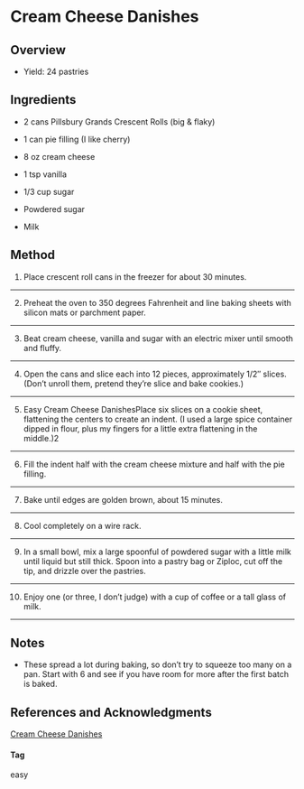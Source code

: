# Cream Cheese Danishes

## Overview

- Yield: 24 pastries

## Ingredients

- 2 cans Pillsbury Grands Crescent Rolls (big & flaky)

- 1 can pie filling (I like cherry)

- 8 oz cream cheese

- 1 tsp vanilla

- 1/3 cup sugar

- Powdered sugar

- Milk

## Method

1. Place crescent roll cans in the freezer for about 30 minutes.
---
2. Preheat the oven to 350 degrees Fahrenheit and line baking sheets with silicon mats or parchment paper.
---
3. Beat cream cheese, vanilla and sugar with an electric mixer until smooth and fluffy.
---
4. Open the cans and slice each into 12 pieces, approximately 1/2″ slices. (Don’t unroll them, pretend they’re slice and bake cookies.)
---
5. Easy Cream Cheese DanishesPlace six slices on a cookie sheet, flattening the centers to create an indent. (I used a large spice container dipped in flour, plus my fingers for a little extra flattening in the middle.)2
---
6. Fill the indent half with the cream cheese mixture and half with the pie filling.
---
7. Bake until edges are golden brown, about 15 minutes.
---
8. Cool completely on a wire rack.
---
9. In a small bowl, mix a large spoonful of powdered sugar with a little milk until liquid but still thick. Spoon into a pastry bag or Ziploc, cut off the tip, and drizzle over the pastries.
---
10. Enjoy one (or three, I don’t judge) with a cup of coffee or a tall glass of milk.
---

## Notes

- These spread a lot during baking, so don’t try to squeeze too many on a pan. Start with 6 and see if you have room for more after the first batch is baked.

## References and Acknowledgments

[Cream Cheese Danishes](http://bakingbytes.com/2013/10/14/easy-cream-cheese-danishes/)

#### Tag
easy
